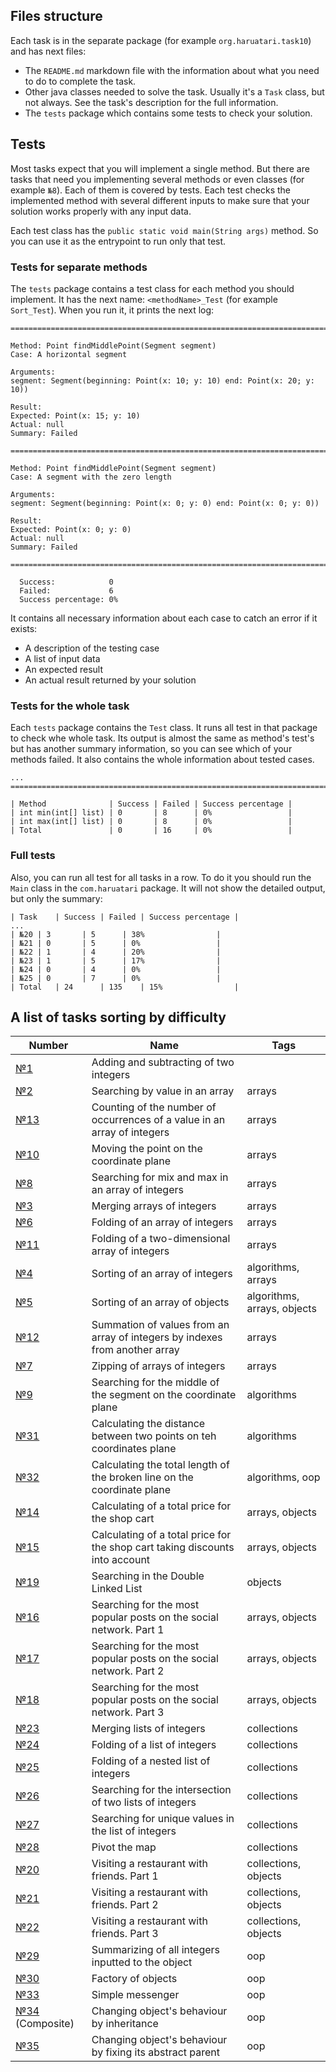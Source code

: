 ## Files structure

Each task is in the separate package (for example `org.haruatari.task10`) and has next files:

- The `README.md` markdown file with the information about what you need to do to complete the task.
- Other java classes needed to solve the task. Usually it's a `Task` class, but not always. See the task's
  description for the full information.
- The `tests` package which contains some tests to check your solution.

## Tests

Most tasks expect that you will implement a single method. But there are tasks that need you implementing several
methods or even classes (for example `№8`). Each of them is covered by tests. Each test checks the implemented
method with several different inputs to make sure that your solution works properly with any input data.

Each test class has the `public static void main(String args)` method. So you can use it as the entrypoint to run only
that test.

### Tests for separate methods

The `tests` package contains a test class for each method you should implement. It has the next name:
`<methodName>_Test` (for example `Sort_Test`). When you run it, it prints the next log:

```
====================================================================================================

Method: Point findMiddlePoint(Segment segment)
Case: A horizontal segment

Arguments:
segment: Segment(beginning: Point(x: 10; y: 10) end: Point(x: 20; y: 10))

Result:
Expected: Point(x: 15; y: 10)
Actual: null
Summary: Failed

====================================================================================================

Method: Point findMiddlePoint(Segment segment)
Case: A segment with the zero length

Arguments:
segment: Segment(beginning: Point(x: 0; y: 0) end: Point(x: 0; y: 0))

Result:
Expected: Point(x: 0; y: 0)
Actual: null
Summary: Failed

====================================================================================================

  Success:            0   
  Failed:             6   
  Success percentage: 0%   
```

It contains all necessary information about each case to catch an error if it exists:

* A description of the testing case
* A list of input data
* An expected result
* An actual result returned by your solution

### Tests for the whole task

Each `tests` package contains the `Test` class. It runs all test in that package to check whe whole task. Its output
is almost the same as method's test's but has another summary information, so you can see which of your methods failed.
It also contains the whole information about tested cases.

```
...
====================================================================================================

| Method              | Success | Failed | Success percentage |
| int min(int[] list) | 0       | 8      | 0%                 |
| int max(int[] list) | 0       | 8      | 0%                 |
| Total               | 0       | 16     | 0%                 |
```

### Full tests

Also, you can run all test for all tasks in a row. To do it you should run the `Main` class in the `com.haruatari`
package. It will not show the detailed output, but only the summary:

```
| Task    | Success | Failed | Success percentage |
...
| №20 | 3       | 5      | 38%                |
| №21 | 0       | 5      | 0%                 |
| №22 | 1       | 4      | 20%                |
| №23 | 1       | 5      | 17%                |
| №24 | 0       | 4      | 0%                 |
| №25 | 0       | 7      | 0%                 |
| Total   | 24      | 135    | 15%                |
```

## A list of tasks sorting by difficulty

| Number                                      | Name                                                                         | Tags                        |
|---------------------------------------------|------------------------------------------------------------------------------|-----------------------------|
| [№1](src/com/haruatari/task1)               | Adding and subtracting of two integers                                       |                             |
| [№2](src/com/haruatari/task2)               | Searching by value in an array                                               | arrays                      |
| [№13](src/com/haruatari/task13)             | Counting of the number of occurrences of a value in an array of integers     | arrays                      |
| [№10](src/com/haruatari/task10)             | Moving the point on the coordinate plane                                     | arrays                      |
| [№8](src/com/haruatari/task8)               | Searching for mix and max in an array of integers                            | arrays                      |
| [№3](src/com/haruatari/task3)               | Merging arrays of integers                                                   | arrays                      |
| [№6](src/com/haruatari/task6)               | Folding of an array of integers                                              | arrays                      |
| [№11](src/com/haruatari/task11)             | Folding of a two-dimensional array of integers                               | arrays                      |
| [№4](src/com/haruatari/task4)               | Sorting of an array of integers                                              | algorithms, arrays          |
| [№5](src/com/haruatari/task5)               | Sorting of an array of objects                                               | algorithms, arrays, objects |
| [№12](src/com/haruatari/task12)             | Summation of values from an array of integers by indexes from another array  | arrays                      |
| [№7](src/com/haruatari/task7)               | Zipping of arrays of integers                                                | arrays                      |
| [№9](src/com/haruatari/task9)               | Searching for the middle of the segment on the coordinate plane              | algorithms                  |
| [№31](src/com/haruatari/task31)             | Calculating the distance between two points on teh coordinates plane         | algorithms                  |
| [№32](src/com/haruatari/task32)             | Calculating the total length of the broken line on the coordinate plane      | algorithms, oop             |
| [№14](src/com/haruatari/task14)             | Calculating of a total price for the shop cart                               | arrays, objects             |
| [№15](src/com/haruatari/task15)             | Calculating of a total price for the shop cart taking discounts into account | arrays, objects             |
| [№19](src/com/haruatari/task19)             | Searching in the Double Linked List                                          | objects                     |
| [№16](src/com/haruatari/task16)             | Searching for the most popular posts on the social network. Part 1           | arrays, objects             |
| [№17](src/com/haruatari/task17)             | Searching for the most popular posts on the social network. Part 2           | arrays, objects             |
| [№18](src/com/haruatari/task18)             | Searching for the most popular posts on the social network. Part 3           | arrays, objects             |
| [№23](src/com/haruatari/task23)             | Merging lists of integers                                                    | collections                 |
| [№24](src/com/haruatari/task24)             | Folding of a list of integers                                                | collections                 |
| [№25](src/com/haruatari/task25)             | Folding of a nested list of integers                                         | collections                 |
| [№26](src/com/haruatari/task26)             | Searching for the intersection of two lists of integers                      | collections                 |
| [№27](src/com/haruatari/task27)             | Searching for unique values in the list of integers                          | collections                 |
| [№28](src/com/haruatari/task28)             | Pivot the map                                                                | collections                 |
| [№20](src/com/haruatari/task20)             | Visiting a restaurant with friends. Part 1                                   | collections, objects        |
| [№21](src/com/haruatari/task21)             | Visiting a restaurant with friends. Part 2                                   | collections, objects        |
| [№22](src/com/haruatari/task22)             | Visiting a restaurant with friends. Part 3                                   | collections, objects        |
| [№29](src/com/haruatari/task29)             | Summarizing of all integers inputted to the object                           | oop                         |
| [№30](src/com/haruatari/task30)             | Factory of objects                                                           | oop                         |
| [№33](src/com/haruatari/task33)             | Simple messenger                                                             | oop                         |
| [№34](src/com/haruatari/task34) (Composite) | Changing object's behaviour by inheritance                                   | oop                         |
| [№35](src/com/haruatari/task35)             | Changing object's behaviour by fixing its abstract parent                    | oop                         |
